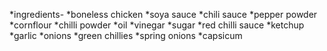 *ingredients-
*boneless chicken 
*soya sauce
*chili sauce 
*pepper powder
*cornflour
*chilli powder
*oil 
*vinegar
*sugar
*red chilli sauce 
*ketchup
*garlic
*onions 
*green chillies 
*spring onions 
*capsicum
